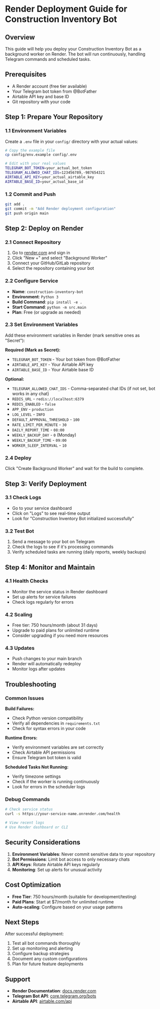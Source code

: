 # Render Deployment Guide for Construction Inventory Bot

## Overview
This guide will help you deploy your Construction Inventory Bot as a background worker on Render. The bot will run continuously, handling Telegram commands and scheduled tasks.

## Prerequisites
- A Render account (free tier available)
- Your Telegram bot token from @BotFather
- Airtable API key and base ID
- Git repository with your code

## Step 1: Prepare Your Repository

### 1.1 Environment Variables
Create a `.env` file in your `config/` directory with your actual values:

```bash
# Copy the example file
cp config/env.example config/.env

# Edit with your real values
TELEGRAM_BOT_TOKEN=your_actual_bot_token
TELEGRAM_ALLOWED_CHAT_IDS=123456789,-987654321
AIRTABLE_API_KEY=your_actual_airtable_key
AIRTABLE_BASE_ID=your_actual_base_id
```

### 1.2 Commit and Push
```bash
git add .
git commit -m "Add Render deployment configuration"
git push origin main
```

## Step 2: Deploy on Render

### 2.1 Connect Repository
1. Go to [render.com](https://render.com) and sign in
2. Click "New +" and select "Background Worker"
3. Connect your GitHub/GitLab repository
4. Select the repository containing your bot

### 2.2 Configure Service
- **Name**: `construction-inventory-bot`
- **Environment**: `Python 3`
- **Build Command**: `pip install -e .`
- **Start Command**: `python -m src.main`
- **Plan**: Free (or upgrade as needed)

### 2.3 Set Environment Variables
Add these environment variables in Render (mark sensitive ones as "Secret"):

**Required (Mark as Secret):**
- `TELEGRAM_BOT_TOKEN` - Your bot token from @BotFather
- `AIRTABLE_API_KEY` - Your Airtable API key
- `AIRTABLE_BASE_ID` - Your Airtable base ID

**Optional:**
- `TELEGRAM_ALLOWED_CHAT_IDS` - Comma-separated chat IDs (if not set, bot works in any chat)
- `REDIS_URL` - `redis://localhost:6379`
- `REDIS_ENABLED` - `false`
- `APP_ENV` - `production`
- `LOG_LEVEL` - `INFO`
- `DEFAULT_APPROVAL_THRESHOLD` - `100`
- `RATE_LIMIT_PER_MINUTE` - `30`
- `DAILY_REPORT_TIME` - `08:00`
- `WEEKLY_BACKUP_DAY` - `0` (Monday)
- `WEEKLY_BACKUP_TIME` - `09:00`
- `WORKER_SLEEP_INTERVAL` - `10`

### 2.4 Deploy
Click "Create Background Worker" and wait for the build to complete.

## Step 3: Verify Deployment

### 3.1 Check Logs
- Go to your service dashboard
- Click on "Logs" to see real-time output
- Look for "Construction Inventory Bot initialized successfully"

### 3.2 Test Bot
1. Send a message to your bot on Telegram
2. Check the logs to see if it's processing commands
3. Verify scheduled tasks are running (daily reports, weekly backups)

## Step 4: Monitor and Maintain

### 4.1 Health Checks
- Monitor the service status in Render dashboard
- Set up alerts for service failures
- Check logs regularly for errors

### 4.2 Scaling
- Free tier: 750 hours/month (about 31 days)
- Upgrade to paid plans for unlimited runtime
- Consider upgrading if you need more resources

### 4.3 Updates
- Push changes to your main branch
- Render will automatically redeploy
- Monitor logs after updates

## Troubleshooting

### Common Issues

**Build Failures:**
- Check Python version compatibility
- Verify all dependencies in `requirements.txt`
- Check for syntax errors in your code

**Runtime Errors:**
- Verify environment variables are set correctly
- Check Airtable API permissions
- Ensure Telegram bot token is valid

**Scheduled Tasks Not Running:**
- Verify timezone settings
- Check if the worker is running continuously
- Look for errors in the scheduler logs

### Debug Commands
```bash
# Check service status
curl -s https://your-service-name.onrender.com/health

# View recent logs
# Use Render dashboard or CLI
```

## Security Considerations

1. **Environment Variables**: Never commit sensitive data to your repository
2. **Bot Permissions**: Limit bot access to only necessary chats
3. **API Keys**: Rotate Airtable API keys regularly
4. **Monitoring**: Set up alerts for unusual activity

## Cost Optimization

- **Free Tier**: 750 hours/month (suitable for development/testing)
- **Paid Plans**: Start at $7/month for unlimited runtime
- **Auto-scaling**: Configure based on your usage patterns

## Next Steps

After successful deployment:
1. Test all bot commands thoroughly
2. Set up monitoring and alerting
3. Configure backup strategies
4. Document any custom configurations
5. Plan for future feature deployments

## Support

- **Render Documentation**: [docs.render.com](https://docs.render.com)
- **Telegram Bot API**: [core.telegram.org/bots](https://core.telegram.org/bots)
- **Airtable API**: [airtable.com/api](https://airtable.com/api)
